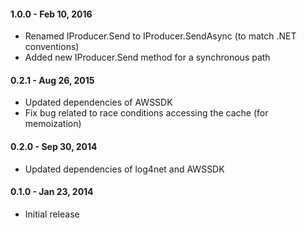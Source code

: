 #### 1.0.0 - Feb 10, 2016
* Renamed IProducer.Send to IProducer.SendAsync (to match .NET conventions)
* Added new IProducer.Send method for a synchronous path

#### 0.2.1 - Aug 26, 2015
* Updated dependencies of AWSSDK
* Fix bug related to race conditions accessing the cache (for memoization)

#### 0.2.0 - Sep 30, 2014
* Updated dependencies of log4net and AWSSDK

#### 0.1.0 - Jan 23, 2014
* Initial release